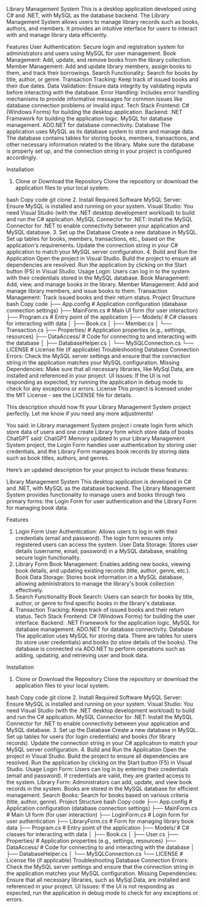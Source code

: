 Library Management System
This is a desktop application developed using C# and .NET, with MySQL as the database backend. The Library Management System allows users to manage library records such as books, authors, and members. It provides an intuitive interface for users to interact with and manage library data efficiently.

Features
User Authentication: Secure login and registration system for administrators and users using MySQL for user management.
Book Management: Add, update, and remove books from the library collection.
Member Management: Add and update library members, assign books to them, and track their borrowings.
Search Functionality: Search for books by title, author, or genre.
Transaction Tracking: Keep track of issued books and their due dates.
Data Validation: Ensure data integrity by validating inputs before interacting with the database.
Error Handling: Includes error handling mechanisms to provide informative messages for common issues like database connection problems or invalid input.
Tech Stack
Frontend:
C# (Windows Forms) for building the desktop application.
Backend:
.NET Framework for building the application logic.
MySQL for database management.
ADO.NET for database connectivity.
Database
The application uses MySQL as its database system to store and manage data. The database contains tables for storing books, members, transactions, and other necessary information related to the library. Make sure the database is properly set up, and the connection string in your project is configured accordingly.

Installation
1. Clone or Download the Repository
Clone the repository or download the application files to your local system.

bash
Copy code
git clone <repository-url>
2. Install Required Software
MySQL Server: Ensure MySQL is installed and running on your system.
Visual Studio: You need Visual Studio (with the .NET desktop development workload) to build and run the C# application.
MySQL Connector for .NET: Install the MySQL Connector for .NET to enable connectivity between your application and MySQL database.
3. Set up the Database
Create a new database in MySQL.
Set up tables for books, members, transactions, etc., based on the application's requirements.
Update the connection string in your C# application to match your MySQL server configuration.
4. Build and Run the Application
Open the project in Visual Studio.
Build the project to ensure all dependencies are resolved.
Run the application by clicking on the Start button (F5) in Visual Studio.
Usage
Login: Users can log in to the system with their credentials stored in the MySQL database.
Book Management: Add, view, and manage books in the library.
Member Management: Add and manage library members, and issue books to them.
Transaction Management: Track issued books and their return status.
Project Structure
bash
Copy code
├── App.config              # Application configuration (database connection settings)
├── MainForm.cs              # Main UI form (for user interaction)
├── Program.cs               # Entry point of the application
├── Models/                  # C# classes for interacting with data
│   ├── Book.cs
│   ├── Member.cs
│   └── Transaction.cs
├── Properties/              # Application properties (e.g., settings, resources)
├── DataAccess/              # Code for connecting to and interacting with the database
│   ├── DatabaseHelper.cs
│   └── MySQLConnection.cs
└── LICENSE                  # License file (if applicable)
Troubleshooting
Database Connection Errors: Check the MySQL server settings and ensure that the connection string in the application matches your MySQL configuration.
Missing Dependencies: Make sure that all necessary libraries, like MySql.Data, are installed and referenced in your project.
UI Issues: If the UI is not responding as expected, try running the application in debug mode to check for any exceptions or errors.
License
This project is licensed under the MIT License - see the LICENSE file for details.

This description should now fit your Library Management System project perfectly. Let me know if you need any more adjustments!






You said:
in Library management System project i create login form which store data of users and one create Library form which store data of books 
ChatGPT said:
ChatGPT
Memory updated
In your Library Management System project, the Login Form handles user authentication by storing user credentials, and the Library Form manages book records by storing data such as book titles, authors, and genres.

Here’s an updated description for your project to include these features:

Library Management System
This desktop application is developed in C# and .NET, with MySQL as the database backend. The Library Management System provides functionality to manage users and books through two primary forms: the Login Form for user authentication and the Library Form for managing book data.

Features
1. Login Form
User Authentication: Allows users to log in with their credentials (email and password). The login form ensures only registered users can access the system.
User Data Storage: Stores user details (username, email, password) in a MySQL database, enabling secure login functionality.
2. Library Form
Book Management: Enables adding new books, viewing book details, and updating existing records (title, author, genre, etc.).
Book Data Storage: Stores book information in a MySQL database, allowing administrators to manage the library's book collection effectively.
3. Search Functionality
Book Search: Users can search for books by title, author, or genre to find specific books in the library's database.
4. Transaction Tracking: Keeps track of issued books and their return status.
Tech Stack
Frontend:
C# (Windows Forms) for building the user interface.
Backend:
.NET Framework for the application logic.
MySQL for database management.
ADO.NET for database connectivity.
Database
The application uses MySQL for storing data. There are tables for users (to store user credentials) and books (to store details of the books). The database is connected via ADO.NET to perform operations such as adding, updating, and retrieving user and book data.

Installation
1. Clone or Download the Repository
Clone the repository or download the application files to your local system.

bash
Copy code
git clone <repository-url>
2. Install Required Software
MySQL Server: Ensure MySQL is installed and running on your system.
Visual Studio: You need Visual Studio (with the .NET desktop development workload) to build and run the C# application.
MySQL Connector for .NET: Install the MySQL Connector for .NET to enable connectivity between your application and MySQL database.
3. Set up the Database
Create a new database in MySQL.
Set up tables for users (for login credentials) and books (for library records).
Update the connection string in your C# application to match your MySQL server configuration.
4. Build and Run the Application
Open the project in Visual Studio.
Build the project to ensure all dependencies are resolved.
Run the application by clicking on the Start button (F5) in Visual Studio.
Usage
Login Form: Users can log in by entering their credentials (email and password). If credentials are valid, they are granted access to the system.
Library Form: Administrators can add, update, and view book records in the system. Books are stored in the MySQL database for efficient management.
Search Books: Search for books based on various criteria (title, author, genre).
Project Structure
bash
Copy code
├── App.config              # Application configuration (database connection settings)
├── MainForm.cs              # Main UI form (for user interaction)
├── LoginForm.cs             # Login form for user authentication
├── LibraryForm.cs           # Form for managing library book data
├── Program.cs               # Entry point of the application
├── Models/                  # C# classes for interacting with data
│   ├── Book.cs
│   ├── User.cs
├── Properties/              # Application properties (e.g., settings, resources)
├── DataAccess/              # Code for connecting to and interacting with the database
│   ├── DatabaseHelper.cs
│   └── MySQLConnection.cs
└── LICENSE                  # License file (if applicable)
Troubleshooting
Database Connection Errors: Check the MySQL server settings and ensure that the connection string in the application matches your MySQL configuration.
Missing Dependencies: Ensure that all necessary libraries, such as MySql.Data, are installed and referenced in your project.
UI Issues: If the UI is not responding as expected, run the application in debug mode to check for any exceptions or errors.
